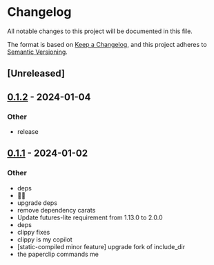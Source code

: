 # Changelog
All notable changes to this project will be documented in this file.

The format is based on [Keep a Changelog](https://keepachangelog.com/en/1.0.0/),
and this project adheres to [Semantic Versioning](https://semver.org/spec/v2.0.0.html).

## [Unreleased]

## [0.1.2](https://github.com/trillium-rs/trillium/compare/trillium-sse-v0.1.1...trillium-sse-v0.1.2) - 2024-01-04

### Other
- release

## [0.1.1](https://github.com/trillium-rs/trillium/compare/trillium-sse-v0.1.0...trillium-sse-v0.1.1) - 2024-01-02

### Other
- deps
- 📎💬
- upgrade deps
- remove dependency carats
- Update futures-lite requirement from 1.13.0 to 2.0.0
- deps
- clippy fixes
- clippy is my copilot
- [static-compiled minor feature] upgrade fork of include_dir
- the paperclip commands me
